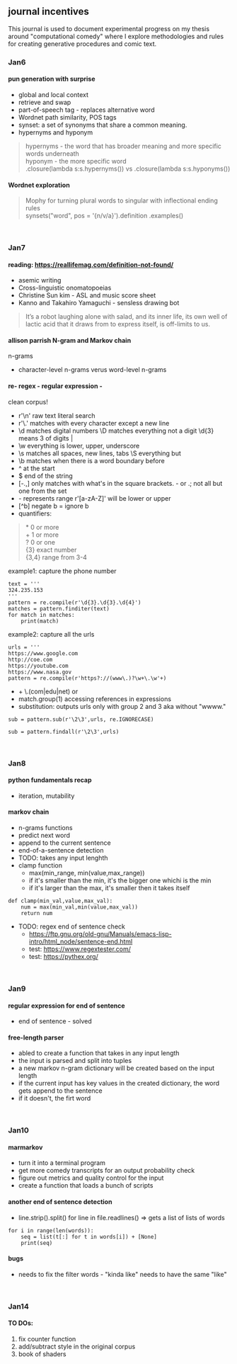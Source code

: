 ## journal incentives

This journal is used to document experimental progress on my thesis around "computational comedy" where I explore methodologies and rules for creating generative procedures and comic text.


### Jan6

#### pun generation with surprise
* global and local context
* retrieve and swap
* part-of-speech tag - replaces alternative word
* Wordnet path similarity, POS tags
* synset: a set of synonyms that share a common meaning.
* hypernyms and hyponym

> hypernyms - the word that has broader meaning and more specific words underneath <br>
hyponym - the more specific word <br>
.closure(lambda s:s.hypernyms()) vs .closure(lambda s:s.hyponyms())

#### Wordnet exploration
> Mophy for turning plural words to singular with inflectional ending rules <br>
synsets("word", pos = '{n/v/a}').definition .examples()
<br>

### Jan7

#### reading: https://reallifemag.com/definition-not-found/
* asemic writing
* Cross-linguistic onomatopoeias
* Christine Sun kim - ASL and music score sheet
* Kanno and Takahiro Yamaguchi - sensless drawing bot 

>  It’s a robot laughing alone with salad, and its inner life, its own well of lactic acid that it draws from to express itself, is off-limits to us.

#### allison parrish N-gram and Markov chain 
n-grams
* character-level n-grams verus word-level n-grams

#### re- regex - regular expression - 
clean corpus!

* r'\n' raw text literal search 
* r'\\.' matches with every character except a new line 
* \\d matches digital numbers  \D matches everything not a digit \d{3} means 3 of digits | 
* \w everything is lower, upper, underscore 
* \s matches all spaces, new lines, tabs \S everything but
* \b matches when there is a word boundary before 
* ^ at the start
* $ end of the string
* [-.,] only matches with what's in the square brackets. - or .; not all but one from the set
* \- represents range r'[a-zA-Z]' will be lower or upper
* [^b] negate b = ignore b 
* quantifiers: 

> \* 0 or more <br>
> \+ 1 or more <br>
> ? 0 or one <br>
> {3} exact number <br>
> {3,4} range from 3-4

example1: capture the phone number
```
text = '''
324.235.153
'''
pattern = re.compile(r'\d{3}.\d{3}.\d{4}')
matches = pattern.finditer(text)
for match in matches:
	print(match)
```
example2: capture all the urls
```
urls = '''
https://www.google.com
http://coe.com
https://youtube.com
https://www.nasa.gov
pattern = re.compile(r'https?://(www\.)?\w+\.\w'+)
```

* \+ \\.(com|edu|net) or
* match.group(1) accessing references in expressions 
* substitution: outputs urls only with group 2 and 3 aka without "wwww."
```
sub = pattern.sub(r'\2\3',urls, re.IGNORECASE)
```
```
sub = pattern.findall(r'\2\3',urls)
```

<br>

### Jan8

#### python fundamentals recap
* iteration, mutability 

#### markov chain 
* n-grams functions
* predict next word 
* append to the current sentence
* end-of-a-sentence detection
* TODO: takes any input lenghth
* clamp function
	- max(min_range, min(value,max_range))
	- if it's smaller than the min, it's the bigger one whichi is the min
	- if it's larger than the max, it's smaller then it takes itself 

```
def clamp(min_val,value,max_val):
    num = max(min_val,min(value,max_val))
    return num
```

* TODO: regex end of sentence check
	- https://ftp.gnu.org/old-gnu/Manuals/emacs-lisp-intro/html_node/sentence-end.html
	- test: https://www.regextester.com/
	- test: https://pythex.org/


<br>

### Jan9

#### regular expression for end of sentence
* end of sentence - solved

#### free-length parser
* abled to create a function that takes in any input length
* the input is parsed and split into tuples
* a new markov n-gram dictionary will be created based on the input length
* if the current input has key values in the created dictionary, the word gets append to the sentence
* if it doesn't, the firt word 

<br>

### Jan10
#### marmarkov
* turn it into a terminal program 
* get more comedy transcripts for an output probability check
* figure out metrics and quality control for the input 
* create a function that loads a bunch of scripts

#### another end of sentence detection 
* line.strip().split() for line in file.readlines() => gets a list of lists of words
```
for i in range(len(words)): 
    seq = list(t[:] for t in words[i]) + [None]
    print(seq)
```

#### bugs
* needs to fix the filter words - "kinda like" needs to have the same "like"


<br>

### Jan14

#### TO DOs:
1. fix counter function 
2. add/subtract style in the original corpus 
3. book of shaders 



